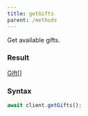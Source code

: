 ```yaml
---
title: getGifts
parent: /methods
---
```


Get available gifts.<span class="select-none">  </span>

### Result 

<div class="font-mono"><a href="/types/gift"  >Gift</a><span class="opacity-50">[]</span></div>

### Syntax

```ts
await client.getGifts();
```



